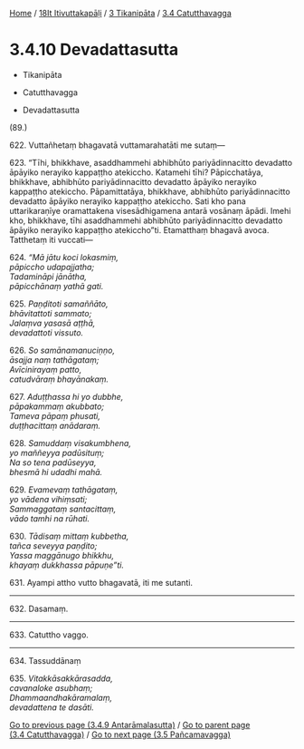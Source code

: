 
[Home](/) / [18It Itivuttakapāḷi](../...md) / [3 Tikanipāta](...md) / [3.4 Catutthavagga](../18It/3/3.4.md)

# 3.4.10 Devadattasutta

* Tikanipāta

* Catutthavagga

* Devadattasutta

(89.)

622\. Vuttañhetaṃ bhagavatā vuttamarahatāti me sutaṃ—

623\. “Tīhi, bhikkhave, asaddhammehi abhibhūto pariyādinnacitto devadatto āpāyiko nerayiko kappaṭṭho atekiccho. Katamehi tīhi? Pāpicchatāya, bhikkhave, abhibhūto pariyādinnacitto devadatto āpāyiko nerayiko kappaṭṭho atekiccho. Pāpamittatāya, bhikkhave, abhibhūto pariyādinnacitto devadatto āpāyiko nerayiko kappaṭṭho atekiccho. Sati kho pana uttarikaraṇīye oramattakena visesādhigamena antarā vosānaṃ āpādi. Imehi kho, bhikkhave, tīhi asaddhammehi abhibhūto pariyādinnacitto devadatto āpāyiko nerayiko kappaṭṭho atekiccho”ti. Etamatthaṃ bhagavā avoca. Tatthetaṃ iti vuccati—

624\. _“Mā jātu koci lokasmiṃ,_  
_pāpiccho udapajjatha;_  
_Tadamināpi jānātha,_  
_pāpicchānaṃ yathā gati._  


625\. _Paṇḍitoti samaññāto,_  
_bhāvitattoti sammato;_  
_Jalaṃva yasasā aṭṭhā,_  
_devadattoti vissuto._  


626\. _So samānamanuciṇṇo,_  
_āsajja naṃ tathāgataṃ;_  
_Avīcinirayaṃ patto,_  
_catudvāraṃ bhayānakaṃ._  


627\. _Aduṭṭhassa hi yo dubbhe,_  
_pāpakammaṃ akubbato;_  
_Tameva pāpaṃ phusati,_  
_duṭṭhacittaṃ anādaraṃ._  


628\. _Samuddaṃ visakumbhena,_  
_yo maññeyya padūsituṃ;_  
_Na so tena padūseyya,_  
_bhesmā hi udadhi mahā._  


629\. _Evamevaṃ tathāgataṃ,_  
_yo vādena vihiṃsati;_  
_Sammaggataṃ santacittaṃ,_  
_vādo tamhi na rūhati._  


630\. _Tādisaṃ mittaṃ kubbetha,_  
_tañca seveyya paṇḍito;_  
_Yassa maggānugo bhikkhu,_  
_khayaṃ dukkhassa pāpuṇe”ti._  


631\. Ayampi attho vutto bhagavatā, iti me sutanti.

---

632\. Dasamaṃ.



---

633\. Catuttho vaggo.



---

634\. Tassuddānaṃ



635\. _Vitakkāsakkārasadda,_  
_cavanaloke asubhaṃ;_  
_Dhammaandhakāramalaṃ,_  
_devadattena te dasāti._  


[Go to previous page (3.4.9 Antarāmalasutta)](3.4.9.md) / [Go to parent page (3.4 Catutthavagga)](../18It/3/3.4.md) / [Go to next page (3.5 Pañcamavagga)](../3.5.md)


